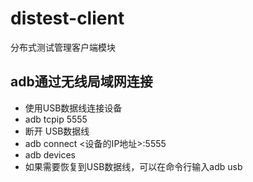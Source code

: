 # distest-client
分布式测试管理客户端模块

## adb通过无线局域网连接
- 使用USB数据线连接设备
- adb tcpip 5555
- 断开 USB数据线
- adb connect <设备的IP地址>:5555
- adb devices
- 如果需要恢复到USB数据线，可以在命令行输入adb usb
